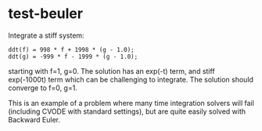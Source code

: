 test-beuler
===========

Integrate a stiff system:

    ddt(f) = 998 * f + 1998 * (g - 1.0);
    ddt(g) = -999 * f - 1999 * (g - 1.0);

starting with f=1, g=0. The solution has an exp(-t) term, and
stiff exp(-1000t) term which can be challenging to integrate.
The solution should converge to f=0, g=1.

This is an example of a problem where many time integration
solvers will fail (including CVODE with standard settings),
but are quite easily solved with Backward Euler.
